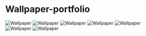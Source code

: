 # Wallpaper-portfolio
<img src="Untitled design (2).png" alt="Wallpaper">
<img src="____________ (1).png" alt="Wallpaper">
<img src="____________ (2).png" alt="Wallpaper">
<img src="____________ (3).png" alt="Wallpaper">
<img src="____________ (4).png" alt="Wallpaper">
<img src="____________ (5).png" alt="Wallpaper">
<img src="____________ (6).png" alt="Wallpaper">
